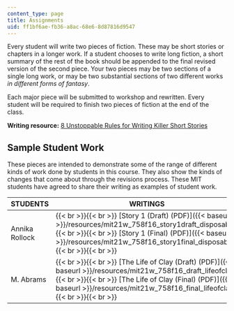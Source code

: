 ```yaml
---
content_type: page
title: Assignments
uid: ff1bf6ae-fb36-a8ac-68e6-8d87816d9547
---
```


Every student will write two pieces of fiction. These may be short stories or chapters in a longer work. If a student chooses to write long fiction, a short summary of the rest of the book should be appended to the final revised version of the second piece. Your two pieces may be two sections of a single long work, or may be two substantial sections of two different works _in different forms of fantasy_.

Each major piece will be submitted to workshop and rewritten. Every student will be required to finish two pieces of fiction at the end of the class.

**Writing resource:** [8 Unstoppable Rules for Writing Killer Short Stories](http://io9.gizmodo.com/366707/8-unstoppable-rules-for-writing-killer-short-stories)

Sample Student Work
-------------------

These pieces are intended to demonstrate some of the range of different kinds of work done by students in this course. They also show the kinds of changes that come about through the revisions process. These MIT students have agreed to share their writing as examples of student work.

| STUDENTS | WRITINGS |
| --- | --- |
| Annika Rollock |  {{< br >}}{{< br >}} [Story 1 (Draft) (PDF)]({{< baseurl >}}/resources/mit21w_758f16_story1draft_disposable) {{< br >}}{{< br >}} [Story 1 (Final) (PDF)]({{< baseurl >}}/resources/mit21w_758f16_story1final_disposable) {{< br >}}{{< br >}}  |
| M. Abrams |  {{< br >}}{{< br >}} [The Life of Clay (Draft) (PDF)]({{< baseurl >}}/resources/mit21w_758f16_draft_lifeofclay) {{< br >}}{{< br >}} [The Life of Clay (Final) (PDF)]({{< baseurl >}}/resources/mit21w_758f16_final_lifeofclay) {{< br >}}{{< br >}}